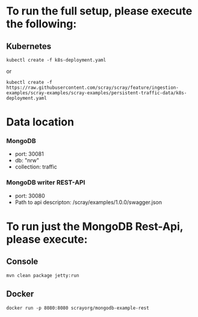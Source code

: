 # To run the full setup, please execute the following:

## Kubernetes
```
kubectl create -f k8s-deployment.yaml
```
or

```
kubectl create -f https://raw.githubusercontent.com/scray/scray/feature/ingestion-examples/scray-examples/scray-examples/persistent-traffic-data/k8s-deployment.yaml
```

# Data location

### MongoDB
 * port: 30081 
 * db: "nrw"
 * collection: traffic
 
### MongoDB writer REST-API
 * port: 30080
 * Path to api descripton: /scray/examples/1.0.0/swagger.json

# To run just the MongoDB Rest-Api, please execute: 
 
## Console
```
mvn clean package jetty:run
```

## Docker
```
docker run -p 8080:8080 scrayorg/mongodb-example-rest
```
